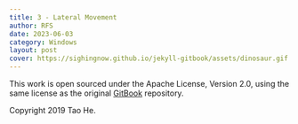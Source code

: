 ```yaml
---
title: 3 - Lateral Movement
author: RFS
date: 2023-06-03
category: Windows
layout: post
cover: https://sighingnow.github.io/jekyll-gitbook/assets/dinosaur.gif
---
```


This work is open sourced under the Apache License, Version 2.0, using the
same license as the original [GitBook](https://github.com/GitbookIO/gitbook) repository.

Copyright 2019 Tao He.
